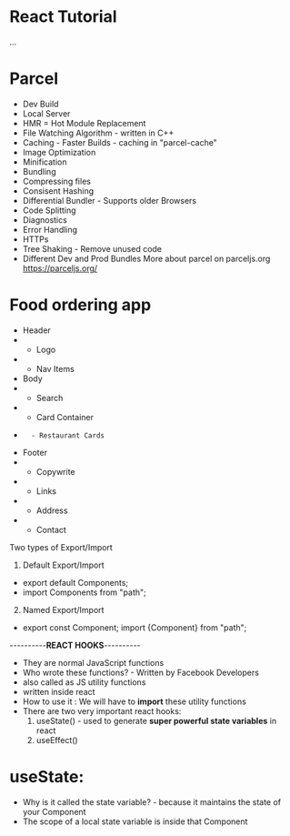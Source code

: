 # React Tutorial

...

# Parcel

- Dev Build
- Local Server
- HMR = Hot Module Replacement
- File Watching Algorithm - written in C++
- Caching - Faster Builds - caching in "parcel-cache"
- Image Optimization
- Minification
- Bundling
- Compressing files
- Consisent Hashing
- Differential Bundler - Supports older Browsers
- Code Splitting
- Diagnostics
- Error Handling
- HTTPs
- Tree Shaking - Remove unused code
- Different Dev and Prod Bundles
  More about parcel on parceljs.org https://parceljs.org/

# Food ordering app
* Header
*   - Logo
*   - Nav Items
* Body
*   - Search
*   - Card Container
*       - Restaurant Cards
* Footer
*   - Copywrite
*   - Links
*   - Address
*   - Contact

Two types of Export/Import 
1. Default Export/Import
- export default Components;
- import Components from "path";

2. Named Export/Import
- export const Component;
import {Component} from "path";

----------******REACT HOOKS******----------
- They are normal JavaScript functions 
- Who wrote these functions? - Written by Facebook Developers
- also called as JS utility functions
- written inside react
- How to use it : We will have to **import** these utility functions 
- There are two very important react hooks:
  1. useState() - used to generate **super powerful state variables** in react
  2. useEffect()

# useState:
- Why is it called the state variable? - because it maintains the state of your Component
- The scope of a local state variable is inside that Component